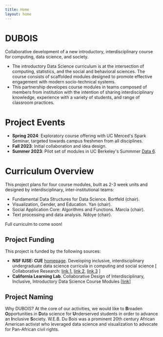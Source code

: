 ```yaml
---
title: Home
layout: home
---
```


# DUBOIS
Collaborative development of a new introductory, interdisciplinary course for computing, data science, and society.
* The introductory Data Science curriculum is at the intersection of computing, statistics, and the social and behavioral sciences. The course consists of scaffolded modules designed to promote effective engagement with modern socio-technical systems.
* This partnership developes course modules in teams composed of members from institution with the intention of sharing interdisciplinary knowledge, experience with a variety of students, and range of classroom practices.

# Project Events

* **Spring 2024**: Exploratory course offering with UC Merced's Spark Seminar, targeted towards campus freshmen from all disciplines.
* **Fall 2023**: Initial collaboration and idea design.
* **Summer 2023**: Pilot set of modules in UC Berkeley's Summmer [Data 6](https://data6.org/su23/).

# Curriculum Overview

This project plans for four course modules, built as 2-3 week units and designed by interdisciplinary, inter-institutional teams:
* Fundamental Data Structures for Data Science. Bortfeld (chair).
* Visualization, Gender, and Education. Yan (chair).
* Social Application Core: Algorithms and Functions. Marcia (chair).
* Text processing and data analysis. Ndoye (chair).

Full curriculm to come soon!

## Project Funding
This project is funded by the following sources:
* **NSF IUSE: CUE** [homepage](https://new.nsf.gov/funding/opportunities/improving-undergraduate-stem-education-computing). Developing inclusive, interdisciplinary undergraduate data science curricula in computing and social science \[ Collaborative Research: [link 1](https://www.nsf.gov/awardsearch/showAward?AWD_ID=2245877), [link 2](https://www.nsf.gov/awardsearch/showAward?AWD_ID=2245878), [link 3](https://www.nsf.gov/awardsearch/showAward?AWD_ID=2245879) \]
* **California Learning Lab**. Collaborative Design of Interdisciplinary, Inclusive, Introductory Data Science Course Modules \[[link](https://calearninglab.org/project/collaborative-design-of-interdisciplinary-inclusive-introductory-data-science-course-modules/)\]

## Project Naming

Why DUBOIS? At the core of our activities, we would like to **B**roaden **O**pportunities in **D**ata science for **U**nderserved students in order to advance an **I**nclusive **S**ociety. W.E.B. Du Bois was a prominent 20th century African American activist who leveraged data science and visualization to advocate for Pan-African civil rights.
